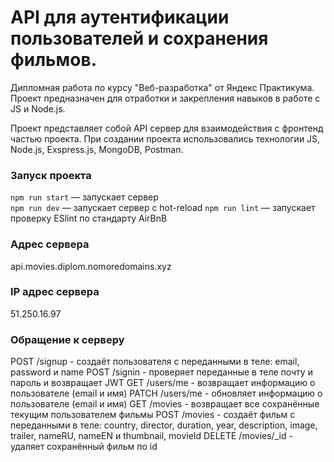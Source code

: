 # API для аутентификации пользователей и сохранения фильмов.

Дипломная работа по курсу "Веб-разработка" от Яндекс Практикума. Проект предназначен для отработки и закрепления навыков в работе с JS и Node.js.

Проект представляет собой API сервер для взаимодействия с фронтенд частью проекта. При создании проекта использовались технологии JS, Node.js, Exspress.js, MongoDB, Postman.


### Запуск проекта
`npm run start` — запускает сервер   
`npm run dev` — запускает сервер с hot-reload
`npm run lint` — запускает проверку ESlint по стандарту AirBnB

### Адрес сервера
  api.movies.diplom.nomoredomains.xyz

### IP адрес сервера
  51.250.16.97

### Обращение к серверу
  POST /signup - создаёт пользователя с переданными в теле: email, password и name
  POST /signin - проверяет переданные в теле почту и пароль и возвращает JWT
  GET /users/me - возвращает информацию о пользователе (email и имя)
  PATCH /users/me - обновляет информацию о пользователе (email и имя)
  GET /movies - возвращает все сохранённые текущим  пользователем фильмы
  POST /movies - создаёт фильм с переданными в теле: country, director, duration, year, description, image, trailer, nameRU, nameEN и thumbnail, movieId
  DELETE /movies/_id - удаляет сохранённый фильм по id
